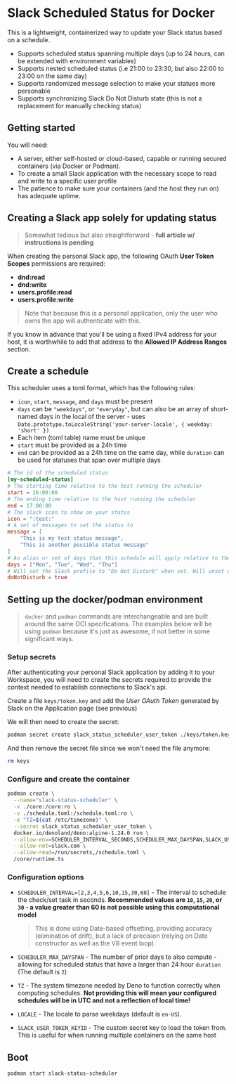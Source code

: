 # Slack Scheduled Status for Docker

This is a lightweight, containerized way to update your Slack status based on a schedule.

- Supports scheduled status spanning multiple days (up to 24 hours, can be extended with environment variables)
- Supports nested scheduled status (i.e 21:00 to 23:30, but also 22:00 to 23:00 on the same day)
- Supports randomized message selection to make your statues more personable
- Supports synchronizing Slack Do Not Disturb state (this is not a replacement for manually checking status)

## Getting started

You will need:

- A server, either self-hosted or cloud-based, capable or running secured containers (via Docker or Podman).
- To create a small Slack application with the necessary scope to read and write to a specific user profile
- The patience to make sure your containers (and the host they run on) has adequate uptime.

## Creating a Slack app solely for updating status

> Somewhat tedious but also straightforward - **full article w/ instructions is pending**

When creating the personal Slack app, the following OAuth **User Token Scopes** permissions are required:

- **dnd:read**
- **dnd:write**
- **users.profile:read**
- **users.profile:write**

> Note that because this is a personal application, only the user who owns the app will authenticate with this.

If you know in advance that you'll be using a fixed IPv4 address for your host, it is worthwhile to add that address to
the **Allowed IP Address Ranges** section.

## Create a schedule

This scheduler uses a toml format, which has the following rules:

- `icon`, `start`, `message`, and `days` must be present
- `days` can be `"weekdays"`, or `"everyday"`, but can also be an array of short-named days
  in the local of the server - uses `Date.prototype.toLocaleString('your-server-locale', { weekday: 'short' })`
- Each item (toml table) name must be unique
- `start` must be provided as a 24h time
- `end` can be provided as a 24h time on the same day, while `duration` can be used for statuses that span over multiple days

```toml
# The id of the scheduled status
[my-scheduled-status]
# The starting time relative to the host running the scheduler
start = 16:00:00
# The ending time relative to the host running the scheduler
end = 17:00:00
# The slack icon to show on your status
icon = ":test:"
# A set of messages to set the status to
message = [
    "This is my test status message",
    "This is another possible status message"
]
# An alias or set of days that this schedule will apply relative to the host running the scheduler
days = ["Mon", "Tue", "Wed", "Thu"]
# Will set the Slack profile to "Do Not Disturb" when set. Will unset once this scheduled period is complete
doNotDisturb = true
```

## Setting up the docker/podman environment

> `docker` and `podman` commands are interchangeable and are built around the same OCI specifications. The examples
> below will be using `podman` because it's just as awesome, if not better in some significant ways.

### Setup secrets

After authenticating your personal Slack application by adding it to your Workspace, you will need to create the
secrets required to provide the context needed to establish connections to Slack's api.

Create a file `keys/token.key` and add the *User OAuth Token* generated by Slack on the Application page (see previous)

We will then need to create the secret:

```bash
podman secret create slack_status_scheduler_user_token ./keys/token.key
```

And then remove the secret file since we won't need the file anymore:

```bash
rm keys
````

### Configure and create the container

```bash
podman create \
  --name="slack-status-scheduler" \
  -v ./core:/core:ro \
  -v ./schedule.toml:/schedule.toml:ro \
  -e "TZ=$(cat /etc/timezone)" \
  --secret slack_status_scheduler_user_token \
  docker.io/denoland/deno:alpine-1.24.0 run \
  --allow-env=SCHEDULER_INTERVAL_SECONDS,SCHEDULER_MAX_DAYSPAN,SLACK_USER_TOKEN_KEYID,LOCALE \
  --allow-net=slack.com \
  --allow-read=/run/secrets,/schedule.toml \
  /core/runtime.ts
```

### Configuration options

- `SCHEDULER_INTERVAL=[2,3,4,5,6,10,15,30,60]` - The interval to schedule the check/set task in seconds.
   **Recommended values are `10`, `15`, `20`, or `30` - a value greater than 60 is not possible using this computational model**
   > This is done using Date-based offsetting, providing accuracy (elimination of drift), 
but a lack of precision (relying on Date constructor as well as the V8 event loop).

- `SCHEDULER_MAX_DAYSPAN` - The number of prior days to also compute - allowing for scheduled status that have a larger than 24 hour `duration`
  (The default is `2`)

- `TZ` - The system timezone needed by Deno to function correctly when computing schedules. **Not providing this will mean your
  configured schedules will be in UTC and not a reflection of local time!**

- `LOCALE` - The locale to parse weekdays (default is `en-US`).

- `SLACK_USER_TOKEN_KEYID` - The custom secret key to load the token from. This is useful for when running multiple containers on the same host


## Boot

```bash
podman start slack-status-scheduler
```